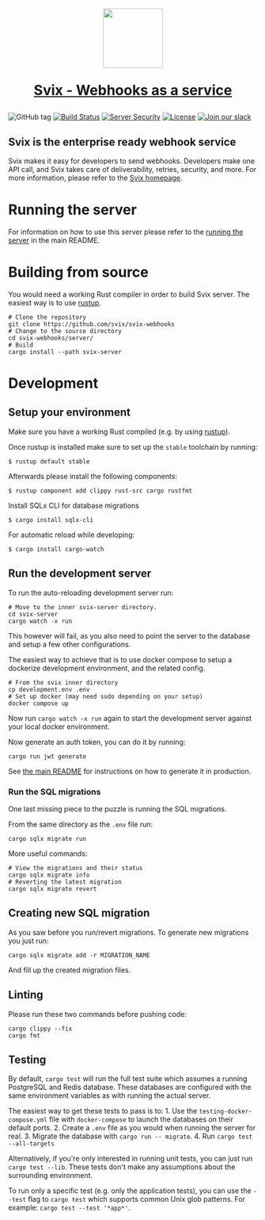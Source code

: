 <h1 align="center">
  <a href="https://www.svix.com">
    <img width="120" src="https://avatars.githubusercontent.com/u/80175132?s=200&v=4" />
    <p align="center">Svix - Webhooks as a service</p>
  </a>
</h1>

![GitHub tag](https://img.shields.io/github/tag/svix/svix-webhooks.svg)
[![Build Status](https://github.com/svix/svix-webhooks/workflows/Server%20CI/badge.svg)](https://github.com/svix/svix-webhooks/actions)
[![Server Security](https://github.com/svix/svix-webhooks/actions/workflows/server-security.yml/badge.svg)](https://github.com/svix/svix-webhooks/actions/workflows/server-security.yml)
[![License](https://img.shields.io/badge/license-MIT-brightgreen.svg)](LICENSE)
[![Join our slack](https://img.shields.io/badge/Slack-join%20the%20community-blue?logo=slack&style=social)](https://www.svix.com/slack/)

## Svix is the enterprise ready webhook service

Svix makes it easy for developers to send webhooks. Developers make one API call, and Svix takes care of deliverability, retries, security, and more. For more information, please refer to the [Svix homepage](https://www.svix.com).

# Running the server

For information on how to use this server please refer to the [running the server](../README.md#running-the-server) in the main README.

# Building from source

You would need a working Rust compiler in order to build Svix server.
The easiest way is to use [rustup](https://rustup.rs/).

```
# Clone the repository
git clone https://github.com/svix/svix-webhooks
# Change to the source directory
cd svix-webhooks/server/
# Build
cargo install --path svix-server
```

# Development

## Setup your environment

Make sure you have a working Rust compiled (e.g. by using [rustup](https://rustup.rs/)).

Once rustup is installed make sure to set up the `stable` toolchain by running:
```
$ rustup default stable
```

Afterwards please install the following components:
```
$ rustup component add clippy rust-src cargo rustfmt
```

Install SQLx CLI for database migrations
```
$ cargo install sqlx-cli
```

For automatic reload while developing:
```
$ cargo install cargo-watch
```

## Run the development server

To run the auto-reloading development server run:
```
# Move to the inner svix-server directory.
cd svix-server
cargo watch -x run
```

This however will fail, as you also need to point the server to the database and setup a few other configurations.

The easiest way to achieve that is to use docker compose to setup a dockerize development environment, and the related config.

```
# From the svix inner directory
cp development.env .env
# Set up docker (may need sudo depending on your setup)
docker compose up
```

Now run `cargo watch -x run` again to start the development server against your local docker environment.

Now generate an auth token, you can do it by running:
```
cargo run jwt generate
```

See [the main README](../README.md) for instructions on how to generate it in production.

### Run the SQL migrations

One last missing piece to the puzzle is running the SQL migrations.

From the same directory as the `.env` file run:
```
cargo sqlx migrate run
```

More useful commands:
```
# View the migrations and their status
cargo sqlx migrate info
# Reverting the latest migration
cargo sqlx migrate revert
```

## Creating new SQL migration

As you saw before you run/revert migrations. To generate new migrations you just run:
```
cargo sqlx migrate add -r MIGRATION_NAME
```

And fill up the created migration files.


## Linting

Please run these two commands before pushing code:

```
cargo clippy --fix
cargo fmt
```

## Testing

By default, `cargo test` will run the full test suite which assumes a running PostgreSQL and Redis database.
These databases are configured with the same environment variables as with running the actual server.

The easiest way to get these tests to pass is to:
    1. Use the `testing-docker-compose.yml` file with `docker-compose` to launch the databases on their default ports.
    2. Create a `.env` file as you would when running the server for real.
    3. Migrate the database with `cargo run -- migrate`.
    4. Run `cargo test --all-targets`

Alternatively, if you're only interested in running unit tests, you can just run `cargo test --lib`. These tests don't make any assumptions about the surrounding environment.

To run only a specific test (e.g. only the application tests), you can use the `--test` flag to `cargo test` which supports common Unix glob patterns. For example: `cargo test --test '*app*'`.

